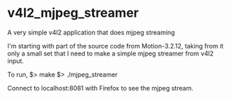 # v4l2_mjpeg_streamer
A very simple v4l2 application that does mjpeg streaming

I'm starting with part of the source code from Motion-3.2.12, taking from it only a small set that I need to make a simple mjpeg streamer from v4l2 input. 

To run, 
$> make
$> ./mjpeg_streamer

Connect to localhost:8081 with Firefox to see the mjpeg stream.


